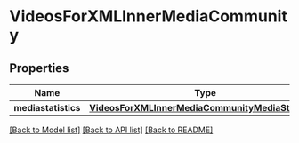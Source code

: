 # VideosForXMLInnerMediaCommunity

## Properties
Name | Type | Description | Notes
------------ | ------------- | ------------- | -------------
**mediastatistics** | [**VideosForXMLInnerMediaCommunityMediaStatistics**](VideosForXMLInnerMediaCommunityMediaStatistics.md) |  | [optional] 

[[Back to Model list]](../README.md#documentation-for-models) [[Back to API list]](../README.md#documentation-for-api-endpoints) [[Back to README]](../README.md)


